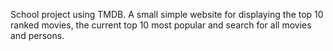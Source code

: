 School project using TMDB. 
A small simple website for displaying the top 10 ranked movies, the current top 10 most popular and search for all movies and persons. 
